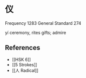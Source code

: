 # 仪
Frequency 1283
General Standard 274

yí
ceremony, rites gifts; admire

## References
- [[HSK 6]]
- [[5 Strokes]]
- [[人 Radical]]